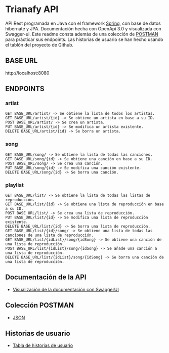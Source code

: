# Trianafy API

API Rest programada en Java con el framework [Spring](https://spring.io/),  con base de datos hibernate y JPA. Documentación hecha con OpenApi 3.0 y visualizada con Swagger-ui. Este readme consta además de una colección de [POSTMAN](https://www.postman.com/downloads/) para prácticar sus endpoints. Las historias de usuario se han hecho usando el tablón del proyecto de Github.

## BASE URL

http://localhost:8080

## ENDPOINTS

### artist

```
GET BASE_URL/artist/ -> Se obtiene la lista de todos los artistas.
GET BASE_URL/artist/{id} -> Se obtiene un artista en base a su ID.
POST BASE_URL/artist/ -> Se crea un artista.
PUT BASE_URL/artist/{id} -> Se modifica un artista existente.
DELETE BASE_URL/artist/{id} -> Se borra un artista.
```

### song

```
GET BASE_URL/song/ -> Se obtiene la lista de todas las canciones.
GET BASE_URL/song/{id} -> Se obtiene una canción en base a su ID.
POST BASE_URL/song/ -> Se crea una canción.
PUT BASE_URL/song/{id} -> Se modifica una canción existente.
DELETE BASE_URL/song/{id} -> Se borra una canción.
```

### playlist

```
GET BASE_URL/list/ -> Se obtiene la lista de todas las listas de reproducción.
GET BASE_URL/list/{id} -> Se obtiene una lista de reproducción en base a su ID.
POST BASE_URL/list/ -> Se crea una lista de reproducción.
PUT BASE_URL/list/{id} -> Se modifica una lista de reproducción existente.
DELETE BASE_URL/list/{id} -> Se borra una lista de reproducción.
GET BASE_URL/list/{id}/song/ -> Se obtiene una lista de todas las canciones de una lista de reproducción.
GET BASE_URL/list/{idList}/song/{idSong} -> Se obtiene una canción de una lista de reproducción.
POST BASE_URL/list/{idList}/song/{idSong} -> Se añade una canción a una lista de reproducción.
DELETE BASE_URL/list/{idList}/song/{idSong} -> Se borra una canción de una lista de reproducción.
```

## Documentación de la API

- [Visualización de la documentación con SwaggerUI](http://localhost:8080/swagger-ui-trianafy.html)

## Colección POSTMAN

- [JSON](https://github.com/Durbanban/p01-trianafy/blob/master/p01-trianafy.postman_collection.json)

## Historias de usuario

- [Tabla de historias de usuario](https://github.com/Durbanban/p01-trianafy/blob/master/Historias%20de%20usuario%20Trianafy.png)